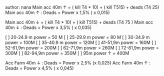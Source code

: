 author: nana
Main acc 40m ↑ = ( kill T4 * 10) + ( kill T515) + deads  (T4 25)  
Main acc 40m ↑ : Deads  = Power x 1,5% ( x 0,015)  

Main acc 40m ↓ = ( kill T4 * 10) + ( kill T515) + deads  (T4 75 ) 
Main acc 40m ↓ : Deads  = Power x 3,5% ( x 0,035) 

[ ] 20-24.9 m power = 50 M
[ ] 25-29.9 m power = 80 M
[ ] 30-34.9 m power = 100M
[ ] 35-40.9 m power = 120M
[ ] 41-51,9m power = 160M
[ ] 52-61,9m power = 200M
[ ] 62-71,9m power = 260M
[ ] 72-81,9m power = 300M
[ ] 82-94,9m power = 350M
[ ] 95m power  ↑ = 400M

Acc Farm 40m ↓ : Deads = Power  x 2,5% (x 0,025) 
Acc Farm 40m ↑ :  Deads = Power x 4,5% ( x 0,045) 
